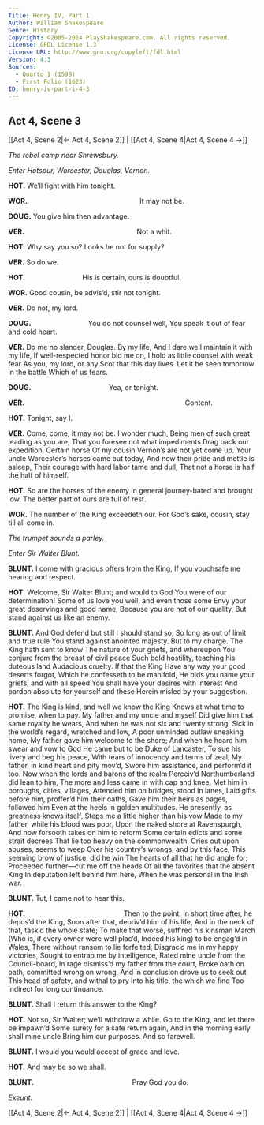 ```yaml
---
Title: Henry IV, Part 1
Author: William Shakespeare
Genre: History
Copyright: ©2005-2024 PlayShakespeare.com. All rights reserved.
License: GFDL License 1.3
License URL: http://www.gnu.org/copyleft/fdl.html
Version: 4.3
Sources:
  - Quarto 1 (1598)
  - First Folio (1623)
ID: henry-iv-part-i-4-3
---
```


## Act 4, Scene 3
[[Act 4, Scene 2|← Act 4, Scene 2]] | [[Act 4, Scene 4|Act 4, Scene 4 →]]

*The rebel camp near Shrewsbury.*

*Enter Hotspur, Worcester, Douglas, Vernon.*

**HOT.**
We’ll fight with him tonight.

**WOR.**
                It may not be.

**DOUG.**
You give him then advantage.

**VER.**
                Not a whit.

**HOT.**
Why say you so? Looks he not for supply?

**VER.**
So do we.

**HOT.**
        His is certain, ours is doubtful.

**WOR.**
Good cousin, be advis’d, stir not tonight.

**VER.**
Do not, my lord.

**DOUG.**
        You do not counsel well,
You speak it out of fear and cold heart.

**VER.**
Do me no slander, Douglas. By my life,
And I dare well maintain it with my life,
If well-respected honor bid me on,
I hold as little counsel with weak fear
As you, my lord, or any Scot that this day lives.
Let it be seen tomorrow in the battle
Which of us fears.

**DOUG.**
           Yea, or tonight.

**VER.**
                       Content.

**HOT.**
Tonight, say I.

**VER.**
Come, come, it may not be. I wonder much,
Being men of such great leading as you are,
That you foresee not what impediments
Drag back our expedition. Certain horse
Of my cousin Vernon’s are not yet come up.
Your uncle Worcester’s horses came but today,
And now their pride and mettle is asleep,
Their courage with hard labor tame and dull,
That not a horse is half the half of himself.

**HOT.**
So are the horses of the enemy
In general journey-bated and brought low.
The better part of ours are full of rest.

**WOR.**
The number of the King exceedeth our.
For God’s sake, cousin, stay till all come in.

*The trumpet sounds a parley.*

*Enter Sir Walter Blunt.*

**BLUNT.**
I come with gracious offers from the King,
If you vouchsafe me hearing and respect.

**HOT.**
Welcome, Sir Walter Blunt; and would to God
You were of our determination!
Some of us love you well, and even those some
Envy your great deservings and good name,
Because you are not of our quality,
But stand against us like an enemy.

**BLUNT.**
And God defend but still I should stand so,
So long as out of limit and true rule
You stand against anointed majesty.
But to my charge. The King hath sent to know
The nature of your griefs, and whereupon
You conjure from the breast of civil peace
Such bold hostility, teaching his duteous land
Audacious cruelty. If that the King
Have any way your good deserts forgot,
Which he confesseth to be manifold,
He bids you name your griefs, and with all speed
You shall have your desires with interest
And pardon absolute for yourself and these
Herein misled by your suggestion.

**HOT.**
The King is kind, and well we know the King
Knows at what time to promise, when to pay.
My father and my uncle and myself
Did give him that same royalty he wears,
And when he was not six and twenty strong,
Sick in the world’s regard, wretched and low,
A poor unminded outlaw sneaking home,
My father gave him welcome to the shore;
And when he heard him swear and vow to God
He came but to be Duke of Lancaster,
To sue his livery and beg his peace,
With tears of innocency and terms of zeal,
My father, in kind heart and pity mov’d,
Swore him assistance, and perform’d it too.
Now when the lords and barons of the realm
Perceiv’d Northumberland did lean to him,
The more and less came in with cap and knee,
Met him in boroughs, cities, villages,
Attended him on bridges, stood in lanes,
Laid gifts before him, proffer’d him their oaths,
Gave him their heirs as pages, followed him
Even at the heels in golden multitudes.
He presently, as greatness knows itself,
Steps me a little higher than his vow
Made to my father, while his blood was poor,
Upon the naked shore at Ravenspurgh,
And now forsooth takes on him to reform
Some certain edicts and some strait decrees
That lie too heavy on the commonwealth,
Cries out upon abuses, seems to weep
Over his country’s wrongs, and by this face,
This seeming brow of justice, did he win
The hearts of all that he did angle for;
Proceeded further—cut me off the heads
Of all the favorites that the absent King
In deputation left behind him here,
When he was personal in the Irish war.

**BLUNT.**
Tut, I came not to hear this.

**HOT.**
              Then to the point.
In short time after, he depos’d the King,
Soon after that, depriv’d him of his life,
And in the neck of that, task’d the whole state;
To make that worse, suff’red his kinsman March
(Who is, if every owner were well plac’d,
Indeed his king) to be engag’d in Wales,
There without ransom to lie forfeited;
Disgrac’d me in my happy victories,
Sought to entrap me by intelligence,
Rated mine uncle from the Council-board,
In rage dismiss’d my father from the court,
Broke oath on oath, committed wrong on wrong,
And in conclusion drove us to seek out
This head of safety, and withal to pry
Into his title, the which we find
Too indirect for long continuance.

**BLUNT.**
Shall I return this answer to the King?

**HOT.**
Not so, Sir Walter; we’ll withdraw a while.
Go to the King, and let there be impawn’d
Some surety for a safe return again,
And in the morning early shall mine uncle
Bring him our purposes. And so farewell.

**BLUNT.**
I would you would accept of grace and love.

**HOT.**
And may be so we shall.

**BLUNT.**
              Pray God you do.

*Exeunt.*

[[Act 4, Scene 2|← Act 4, Scene 2]] | [[Act 4, Scene 4|Act 4, Scene 4 →]]